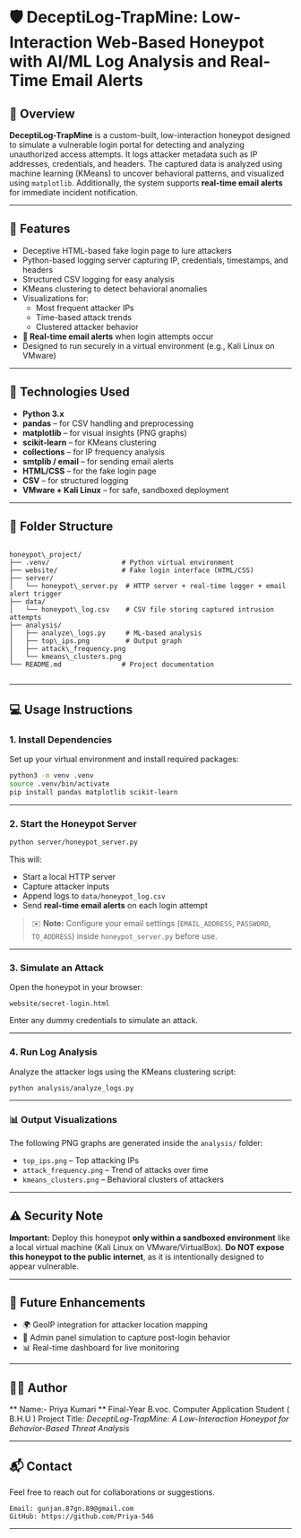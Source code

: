 # 🛡️ DeceptiLog-TrapMine: Low-Interaction Web-Based Honeypot with AI/ML Log Analysis and Real-Time Email Alerts
 
## 📌 Overview
**DeceptiLog-TrapMine** is a custom-built, low-interaction honeypot designed to simulate a vulnerable login portal for detecting and analyzing unauthorized access attempts. It logs attacker metadata such as IP addresses, credentials, and headers. The captured data is analyzed using machine learning (KMeans) to uncover behavioral patterns, and visualized using `matplotlib`. Additionally, the system supports **real-time email alerts** for immediate incident notification.
 
---
 
## 🚀 Features
- Deceptive HTML-based fake login page to lure attackers
- Python-based logging server capturing IP, credentials, timestamps, and headers
- Structured CSV logging for easy analysis
- KMeans clustering to detect behavioral anomalies
- Visualizations for:
  - Most frequent attacker IPs
  - Time-based attack trends
  - Clustered attacker behavior
- **📧 Real-time email alerts** when login attempts occur
- Designed to run securely in a virtual environment (e.g., Kali Linux on VMware)
 
---
 
## 🧰 Technologies Used
- **Python 3.x**
- **pandas** – for CSV handling and preprocessing
- **matplotlib** – for visual insights (PNG graphs)
- **scikit-learn** – for KMeans clustering
- **collections** – for IP frequency analysis
- **smtplib / email** – for sending email alerts
- **HTML/CSS** – for the fake login page
- **CSV** – for structured logging
- **VMware + Kali Linux** – for safe, sandboxed deployment
 
---
 
## 📁 Folder Structure
 
```
 
honeypot\_project/
├── .venv/                  # Python virtual environment
├── website/                # Fake login interface (HTML/CSS)
├── server/
│   └── honeypot\_server.py  # HTTP server + real-time logger + email alert trigger
├── data/
│   └── honeypot\_log.csv    # CSV file storing captured intrusion attempts
├── analysis/
│   ├── analyze\_logs.py     # ML-based analysis
│   ├── top\_ips.png         # Output graph
│   ├── attack\_frequency.png
│   └── kmeans\_clusters.png
└── README.md               # Project documentation
 
````
 
---
 
## 💻 Usage Instructions
 
### 1. Install Dependencies
Set up your virtual environment and install required packages:
 
```bash
python3 -m venv .venv
source .venv/bin/activate
pip install pandas matplotlib scikit-learn
````
---
 
### 2. Start the Honeypot Server
 
```bash
python server/honeypot_server.py
```
 
This will:
 
* Start a local HTTP server
* Capture attacker inputs
* Append logs to `data/honeypot_log.csv`
* Send **real-time email alerts** on each login attempt
 
> ✉️ **Note:** Configure your email settings (`EMAIL_ADDRESS`, `PASSWORD`, `TO_ADDRESS`) inside `honeypot_server.py` before use.
 
---
 
### 3. Simulate an Attack
 
Open the honeypot in your browser:
 
```
website/secret-login.html
```
 
Enter any dummy credentials to simulate an attack.
 
---
 
### 4. Run Log Analysis
 
Analyze the attacker logs using the KMeans clustering script:
 
```bash
python analysis/analyze_logs.py
```
 
---
 
### 📊 Output Visualizations
 
The following PNG graphs are generated inside the `analysis/` folder:
 
* `top_ips.png` – Top attacking IPs
* `attack_frequency.png` – Trend of attacks over time
* `kmeans_clusters.png` – Behavioral clusters of attackers
 
---
 
## ⚠️ Security Note
 
**Important:**
Deploy this honeypot **only within a sandboxed environment** like a local virtual machine (Kali Linux on VMware/VirtualBox).
**Do NOT expose this honeypot to the public internet**, as it is intentionally designed to appear vulnerable.
 
---
 
## 🔮 Future Enhancements
 
* 🌍 GeoIP integration for attacker location mapping
* 🔐 Admin panel simulation to capture post-login behavior
* 📊 Real-time dashboard for live monitoring
 
---
 
## 👨‍💻 Author
 
** Name:- Priya Kumari **
Final-Year B.voc. Computer Application Student ( B.H.U )
Project Title: *DeceptiLog-TrapMine: A Low-Interaction Honeypot for Behavior-Based Threat Analysis*
 
---
 
## 📬 Contact
 
Feel free to reach out for collaborations or suggestions.
 
```
Email: gunjan.87gn.89@gmail.com
GitHub: https://github.com/Priya-546
```
 
---
 
```
 


